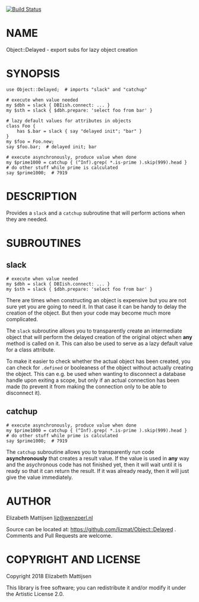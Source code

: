 [![Build Status](https://travis-ci.org/lizmat/Object-Delayed.svg?branch=master)](https://travis-ci.org/lizmat/Object-Delayed)

NAME
====

Object::Delayed - export subs for lazy object creation

SYNOPSIS
========

    use Object::Delayed;  # imports "slack" and "catchup"

    # execute when value needed
    my $dbh = slack { DBIish.connect: ... }
    my $sth = slack { $dbh.prepare: 'select foo from bar' }

    # lazy default values for attributes in objects
    class Foo {
        has $.bar = slack { say "delayed init"; "bar" }
    }
    my $foo = Foo.new;
    say $foo.bar;  # delayed init; bar

    # execute asynchronously, produce value when done
    my $prime1000 = catchup { (^Inf).grep( *.is-prime ).skip(999).head }
    # do other stuff while prime is calculated
    say $prime1000;  # 7919

DESCRIPTION
===========

Provides a `slack` and a `catchup` subroutine that will perform actions when they are needed.

SUBROUTINES
===========

slack
-----

    # execute when value needed
    my $dbh = slack { DBIish.connect: ... }
    my $sth = slack { $dbh.prepare: 'select foo from bar' }

There are times when constructing an object is expensive but you are not sure yet you are going to need it. In that case it can be handy to delay the creation of the object. But then your code may become much more complicated.

The `slack` subroutine allows you to transparently create an intermediate object that will perform the delayed creation of the original object when **any** method is called on it. This can also be used to serve as a lazy default value for a class attribute.

To make it easier to check whether the actual object has been created, you can check for `.defined` or booleaness of the object without actually creating the object. This can e.g. be used when wanting to disconnect a database handle upon exiting a scope, but only if an actual connection has been made (to prevent it from making the connection only to be able to disconnect it).

catchup
-------

    # execute asynchronously, produce value when done
    my $prime1000 = catchup { (^Inf).grep( *.is-prime ).skip(999).head }
    # do other stuff while prime is calculated
    say $prime1000;  # 7919

The `catchup` subroutine allows you to transparently run code **asynchronously** that creates a result value. If the value is used in **any** way and the asychronous code has not finished yet, then it will wait until it is ready so that it can return the result. If it was already ready, then it will just give the value immediately.

AUTHOR
======

Elizabeth Mattijsen <liz@wenzperl.nl>

Source can be located at: https://github.com/lizmat/Object::Delayed . Comments and Pull Requests are welcome.

COPYRIGHT AND LICENSE
=====================

Copyright 2018 Elizabeth Mattijsen

This library is free software; you can redistribute it and/or modify it under the Artistic License 2.0.


